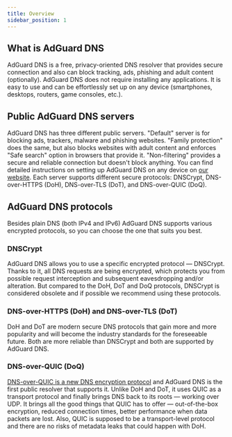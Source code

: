 ```yaml
---
title: Overview
sidebar_position: 1
---
```


## What is AdGuard DNS

AdGuard DNS is a free, privacy-oriented DNS resolver that provides secure connection and also can block tracking, ads, phishing and adult content (optionally). AdGuard DNS does not require installing any applications. It is easy to use and can be effortlessly set up on any device (smartphones, desktops, routers, game consoles, etc.).


## Public AdGuard DNS servers
AdGuard DNS has three different public servers. "Default" server is for blocking ads, trackers, malware and phishing websites. "Family protection" does the same, but also blocks websites with adult content and enforces "Safe search" option in browsers that provide it. "Non-filtering" provides a secure and reliable connection but doesn't block anything. You can find detailed instructions on setting up AdGuard DNS on any device on [our website](https://adguard-dns.io/en/public-dns.html). Each server supports different secure protocols: DNSCrypt, DNS-over-HTTPS (DoH), DNS-over-TLS (DoT), and DNS-over-QUIC (DoQ).


## AdGuard DNS protocols
Besides plain DNS (both IPv4 and IPv6) AdGuard DNS supports various encrypted protocols, so you can choose the one that suits you best.

### DNSCrypt
AdGuard DNS allows you to use a specific encrypted protocol — DNSCrypt. Thanks to it, all DNS requests are being encrypted, which protects you from possible request interception and subsequent eavesdropping and/or alteration. But compared to the DoH, DoT and DoQ protocols, DNSCrypt is considered obsolete and if possible we recommend using these protocols.

### DNS-over-HTTPS (DoH) and DNS-over-TLS (DoT)
DoH and DoT are modern secure DNS protocols that gain more and more popularity and will become the industry standards for the foreseeable future. Both are more reliable than DNSCrypt and both are supported by AdGuard DNS.

### DNS-over-QUIC (DoQ)
[DNS-over-QUIC is a new DNS encryption protocol](https://adguard.com/en/blog/dns-over-quic.html) and AdGuard DNS is the first public resolver that supports it. Unlike DoH and DoT, it uses QUIC as a transport protocol and finally brings DNS back to its roots — working over UDP. It brings all the good things that QUIC has to offer — out-of-the-box encryption, reduced connection times, better performance when data packets are lost. Also, QUIC is supposed to be a transport-level protocol and there are no risks of metadata leaks that could happen with DoH.


